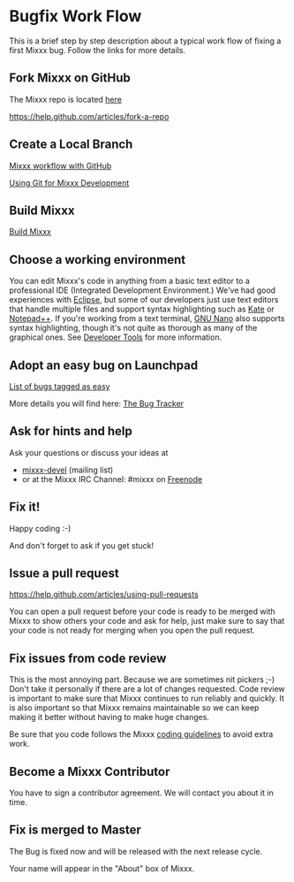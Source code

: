 # Bugfix Work Flow

This is a brief step by step description about a typical work flow of
fixing a first Mixxx bug. Follow the links for more details.

## Fork Mixxx on GitHub

The Mixxx repo is located [here](https://github.com/mixxxdj/mixxx)

<https://help.github.com/articles/fork-a-repo>

## Create a Local Branch

[Mixxx workflow with
GitHub](http://neval8.wordpress.com/2013/07/07/en-typical-workflow-with-github-on-shared-project)

[Using Git for Mixxx Development](using_git)

## Build Mixxx

[Build Mixxx](start#compile_mixxx_from_source_code)

## Choose a working environment

You can edit Mixxx's code in anything from a basic text editor to a
professional IDE (Integrated Development Environment.) We've had good
experiences with [Eclipse](eclipse), but some of our developers just use
text editors that handle multiple files and support syntax highlighting
such as [Kate](https://www.kde.org/applications/utilities/kate) or
[Notepad++](http://notepad-plus-plus.org/). If you're working from a
text terminal, [GNU Nano](http://www.nano-editor.org/) also supports
syntax highlighting, though it's not quite as thorough as many of the
graphical ones. See [Developer Tools](Developer%20Tools) for more
information.

## Adopt an easy bug on Launchpad

[List of bugs tagged as
easy](https://bugs.launchpad.net/mixxx/+bugs?field.tag=easy&field.status%3Alist=CONFIRMED)

More details you will find here: [The Bug Tracker](launchpad_bugs)

## Ask for hints and help

Ask your questions or discuss your ideas at

  - [mixxx-devel](https://lists.sourceforge.net/lists/listinfo/mixxx-devel)
    (mailing list) 
  - or at the Mixxx IRC Channel: \#mixxx on
    [Freenode](http://freenode.net/)

## Fix it\!

Happy coding :-)

And don't forget to ask if you get stuck\!

## Issue a pull request

<https://help.github.com/articles/using-pull-requests>

You can open a pull request before your code is ready to be merged with
Mixxx to show others your code and ask for help, just make sure to say
that your code is not ready for merging when you open the pull request.

## Fix issues from code review

This is the most annoying part. Because we are sometimes nit pickers ;-)
Don't take it personally if there are a lot of changes requested. Code
review is important to make sure that Mixxx continues to run reliably
and quickly. It is also important so that Mixxx remains maintainable so
we can keep making it better without having to make huge changes.

Be sure that you code follows the Mixxx [coding
guidelines](coding%20guidelines) to avoid extra work.

## Become a Mixxx Contributor

You have to sign a contributor agreement. We will contact you about it
in time.

## Fix is merged to Master

The Bug is fixed now and will be released with the next release cycle.

Your name will appear in the "About" box of Mixxx.
